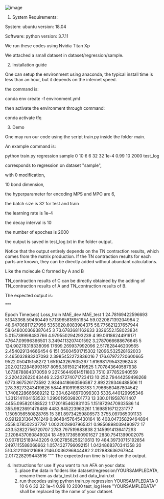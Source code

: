 ![image](https://user-images.githubusercontent.com/58459755/192413071-38379ad0-3117-4b70-9720-61e8dd30c3a4.png)

1. System Requirements:


System: ubuntu version: 18.04

Software: python version: 3.7.11

We run these codes using Nvidia Titan Xp

We attached a small dataset in dataset/regression/sample.


2. Installation guide

One can setup the environment using anaconda, the typical install time is less than an hour, but it depends on the internet speed.

the command is:

conda env create -f environment.yml

then activate the environment through command:

conda activate tfq


3. Demo

One may run our code using the script train.py inside the folder main.

An example command is: 

python train.py regression sample 0 10 6 6 32 32 1e-4 0.99 10 2000 test_log

corresponds to regression on dataset "sample", 

with 0 modification, 

10 bond dimension, 

the hyperparameter for encoding MPS and MPO are 6, 

the batch size is 32 for test and train

the learning rate is 1e-4

the decay interval is 10

the number of epoches is 2000

the output is saved in test_log.txt in the folder output.


Notice that the output entirely depends on the TN contraction results, which comes from the matrix production. If the TN contraction results for each parts are known, they can be directly added without abundant calculations.

Like the molecule C formed by A and B 

TN_contraction results  of C can be directly obtained by the adding of TN_contraction results of A and TN_contraction results of B.

The expected output is:

"""

Epoch	Time(sec)	Loss_train	MAE_dev	MAE_test
1	24.78169422596693	51343368.59460449	57.13965818951954	59.022087139204984
2	48.64706811727956	5353620.6083984375	56.775621237657944	58.648000369387645
3	73.6783681162633	3326552.158023834	5.015739998483766	4.979550294293239
4	99.06186244916171	47647.09996366501	3.3494113207401592	3.2787066688676645
5	124.90278318338096	17699.269937992096	2.517828446209565	2.454029134666454
6	151.05004501715302	12096.532528162003	2.465032883207093	2.3985452272836016
7	176.67972720600665	9522.050415158272	1.651043267605267	1.6169817954329624
8	202.02122848993167	8056.3915021419525	1.707843640587938	1.673878884370058
9	227.56449614511803	7510.977852940559	2.220422622043446	2.2247274071723413
10	252.79444259498268	6773.867526173592	2.9346418660596587	2.892229346488506
11	278.38273243419826	5844.610919833183	1.7966580487804542	1.7408228666689212
12	304.6248670099303	5336.440129995346	1.3312141104153532	1.2990195098201773
13	330.0119587611407	4455.095820188522	1.1720185462831105	1.1518729470933586
14	355.9923691479489	4483.845223963261	1.1698516712231777	1.1505056550828765
15	381.89734259806573	3755.097065091133	0.9912931364761249	0.9648457645430164
16	408.04735829494894	3558.078502237797	1.0022028907965321	0.9856898039490972
17	433.52822756720707	2783.797519683838	2.1459914136417293	2.1208437060849024
18	459.1736560901627	2830.7541399002075	0.9078125189443205	0.9027856256210613
19	484.39730715192854	2497.115588068962	1.0574327796092151	1.0424868370341358
20	510.3121106121689	2146.0036296844482	2.012883636267944	2.017228299443516
"""
The expected run time is listed on the output.

4. Instructions for use
If you want to run AFA on your data:
    1. place the data in folders like dataset/regression/YOURSAMPLEDATA, rename them as data_test.txt and data_train.txt
    2. run thecodes using python train.py regression YOURSAMPLEDATA 0 10 6 6 32 32 1e-4 0.99 10 2000 test_log 
        Here "YOURSAMPLEDATA" shall be replaced by the name of your dataset.
